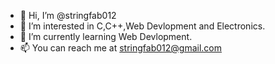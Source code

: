 - 👋 Hi, I’m @stringfab012
- 👀 I’m interested in C,C++,Web Devlopment and Electronics.
- 🌱 I’m currently learning Web Devlopment.
- 📫 You can reach me at stringfab012@gmail.com

<!---
stringfab012/stringfab012 is a ✨ special ✨ repository because its `README.md` (this file) appears on your GitHub profile.
You can click the Preview link to take a look at your changes.
--->
